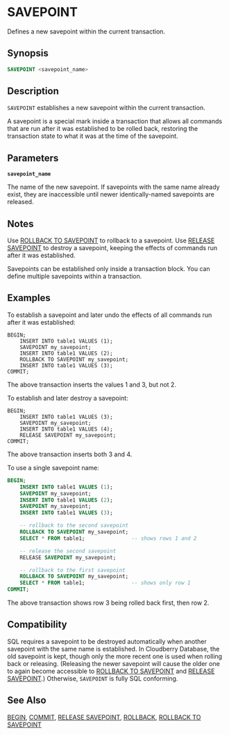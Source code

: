 # SAVEPOINT

Defines a new savepoint within the current transaction.

## Synopsis

```sql
SAVEPOINT <savepoint_name>
```

## Description

`SAVEPOINT` establishes a new savepoint within the current transaction.

A savepoint is a special mark inside a transaction that allows all commands that are run after it was established to be rolled back, restoring the transaction state to what it was at the time of the savepoint.

## Parameters

**`savepoint_name`**

The name of the new savepoint. If savepoints with the same name already exist, they are inaccessible until newer identically-named savepoints are released.

## Notes

Use [ROLLBACK TO SAVEPOINT](/docs/sql-statements/sql-stmt-rollback-to-savepoint.md) to rollback to a savepoint. Use [RELEASE SAVEPOINT](/docs/sql-statements/sql-stmt-release-savepoint.md) to destroy a savepoint, keeping the effects of commands run after it was established.

Savepoints can be established only inside a transaction block. You can define multiple savepoints within a transaction.

## Examples

To establish a savepoint and later undo the effects of all commands run after it was established:

```
BEGIN;
    INSERT INTO table1 VALUES (1);
    SAVEPOINT my_savepoint;
    INSERT INTO table1 VALUES (2);
    ROLLBACK TO SAVEPOINT my_savepoint;
    INSERT INTO table1 VALUES (3);
COMMIT;
```

The above transaction inserts the values 1 and 3, but not 2.

To establish and later destroy a savepoint:

```
BEGIN;
    INSERT INTO table1 VALUES (3);
    SAVEPOINT my_savepoint;
    INSERT INTO table1 VALUES (4);
    RELEASE SAVEPOINT my_savepoint;
COMMIT;
```

The above transaction inserts both 3 and 4.

To use a single savepoint name:

``` sql
BEGIN;
    INSERT INTO table1 VALUES (1);
    SAVEPOINT my_savepoint;
    INSERT INTO table1 VALUES (2);
    SAVEPOINT my_savepoint;
    INSERT INTO table1 VALUES (3);

    -- rollback to the second savepoint
    ROLLBACK TO SAVEPOINT my_savepoint;
    SELECT * FROM table1;               -- shows rows 1 and 2

    -- release the second savepoint
    RELEASE SAVEPOINT my_savepoint;

    -- rollback to the first savepoint
    ROLLBACK TO SAVEPOINT my_savepoint;
    SELECT * FROM table1;               -- shows only row 1
COMMIT;
```

The above transaction shows row 3 being rolled back first, then row 2.

## Compatibility

SQL requires a savepoint to be destroyed automatically when another savepoint with the same name is established. In Cloudberry Database, the old savepoint is kept, though only the more recent one is used when rolling back or releasing. (Releasing the newer savepoint will cause the older one to again become accessible to [ROLLBACK TO SAVEPOINT](/docs/sql-statements/sql-stmt-rollback-to-savepoint.md) and [RELEASE SAVEPOINT](/docs/sql-statements/sql-stmt-release-savepoint.md).) Otherwise, `SAVEPOINT` is fully SQL conforming.

## See Also

[BEGIN](/docs/sql-statements/sql-stmt-begin.md), [COMMIT](/docs/sql-statements/sql-stmt-commit.md), [RELEASE SAVEPOINT](/docs/sql-statements/sql-stmt-release-savepoint.md), [ROLLBACK](/docs/sql-statements/sql-stmt-rollback.md), [ROLLBACK TO SAVEPOINT](/docs/sql-statements/sql-stmt-rollback-to-savepoint.md)



